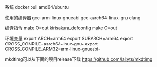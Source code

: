 系统
docker pull amd64/ubuntu

使用的编译器
gcc-arm-linux-gnueabi
gcc-aarch64-linux-gnu
clang



编译指令
make O=out kirisakura_defconfig
make O=out

环境变量
export ARCH=arm64
export SUBARCH=arm64
export CROSS_COMPILE=aarch64-linux-gnu-
export CROSS_COMPILE_ARM32=arm-linux-gnueabi-

mkdtimg可以从下面的项目release下载
https://github.com/laityts/mkdtimg
